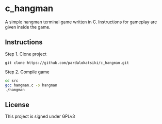 # c_hangman
A simple hangman terminal game written in C. Instructions for gameplay are given inside the game.

## Instructions

Step 1. Clone project
```
git clone https://github.com/pardalokatsiki/c_hangman.git
```

Step 2. Compile game
```sh
cd src
gcc hangman.c -o hangman 
./hangman
```

## License

This project is signed under GPLv3
